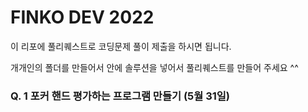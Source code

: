# FINKO DEV 2022

이 리포에 풀리퀘스트로 코딩문제 풀이 제출을 하시면 됩니다.

개개인의 폴더를 만들어서 안에 솔루션을 넣어서 풀리퀘스트를 만들어 주세요 ^^

### Q. 1 포커 핸드 평가하는 프로그램 만들기 (5월 31일)
